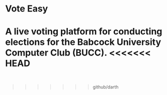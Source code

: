 # Vote Easy
A live voting platform for conducting elections for the Babcock University Computer Club (BUCC).
<<<<<<< HEAD
=======

​
>>>>>>> github/darth
